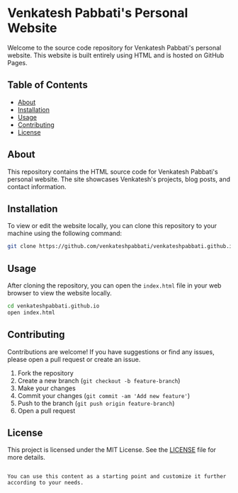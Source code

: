 
# Venkatesh Pabbati's Personal Website

Welcome to the source code repository for Venkatesh Pabbati's personal website. This website is built entirely using HTML and is hosted on GitHub Pages.

## Table of Contents

- [About](#about)
- [Installation](#installation)
- [Usage](#usage)
- [Contributing](#contributing)
- [License](#license)

## About

This repository contains the HTML source code for Venkatesh Pabbati's personal website. The site showcases Venkatesh's projects, blog posts, and contact information.

## Installation

To view or edit the website locally, you can clone this repository to your machine using the following command:

```sh
git clone https://github.com/venkateshpabbati/venkateshpabbati.github.io.git
```

## Usage

After cloning the repository, you can open the `index.html` file in your web browser to view the website locally.

```sh
cd venkateshpabbati.github.io
open index.html
```

## Contributing

Contributions are welcome! If you have suggestions or find any issues, please open a pull request or create an issue.

1. Fork the repository
2. Create a new branch (`git checkout -b feature-branch`)
3. Make your changes
4. Commit your changes (`git commit -am 'Add new feature'`)
5. Push to the branch (`git push origin feature-branch`)
6. Open a pull request

## License

This project is licensed under the MIT License. See the [LICENSE](LICENSE) file for more details.
```

You can use this content as a starting point and customize it further according to your needs.
